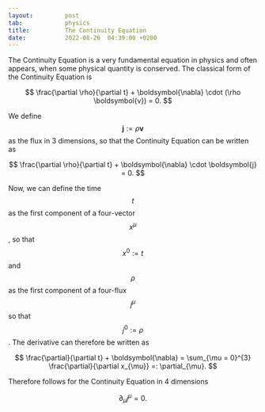 ```yaml
---
layout:         post
tab:	        physics
title:          The Continuity Equation
date:           2022-08-26  04:39:00 +0200
---
```


The Continuity Equation is a very fundamental equation in physics and often appears, when some physical quantity is conserved. 
The classical form of the Continuity Equation is

$$
\frac{\partial \rho}{\partial t} + \boldsymbol{\nabla} \cdot (\rho \boldsymbol{v}) = 0.
$$

We define $$\boldsymbol{j} := \rho \boldsymbol{v}$$ as the flux in 3 dimensions, so that the Continuity Equation can be written as

$$
\frac{\partial \rho}{\partial t} + \boldsymbol{\nabla} \cdot \boldsymbol{j} = 0.
$$

Now, we can define the time $$t$$ as the first component of a four-vector $$x^{\mu}$$, so that $$x^{0} := t$$ and $$\rho$$ as the first component of a four-flux $$j^{\mu}$$ so that $$j^{0} := \rho$$. The derivative can therefore be written as

$$
\frac{\partial}{\partial t} + \boldsymbol{\nabla} = \sum_{\mu = 0}^{3} \frac{\partial}{\partial x_{\mu}} =: \partial_{\mu}.
$$

Therefore follows for the Continuity Equation in 4 dimensions

$$
\partial_{\mu} j^{\mu} = 0.
$$
